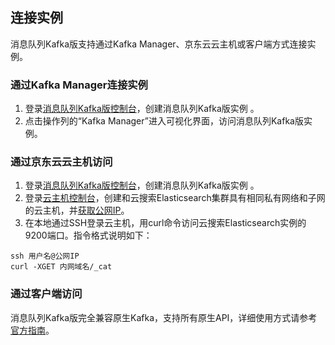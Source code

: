 ## 连接实例
消息队列Kafka版支持通过Kafka Manager、京东云云主机或客户端方式连接实例。</br>

### 通过Kafka Manager连接实例
1.	登录[消息队列Kafka版控制台](https://kafka-console.jdcloud.com/list)，创建消息队列Kafka版实例 。</br>
2.	点击操作列的“Kafka Manager”进入可视化界面，访问消息队列Kafka版实例。</br>

### 通过京东云云主机访问
1.	登录[消息队列Kafka版控制台](https://kafka-console.jdcloud.com/list)，创建消息队列Kafka版实例 。</br>
2.	登录[云主机控制台](https://cns-console.jdcloud.com/host/compute/list)，创建和云搜索Elasticsearch集群具有相同私有网络和子网的云主机，并[获取公网IP](https://docs.jdcloud.com/cn/virtual-machines/associate-elastic-ip)。</br>
3.	在本地通过SSH登录云主机，用curl命令访问云搜索Elasticsearch实例的9200端口。指令格式说明如下：</br>

```
ssh 用户名@公网IP
curl -XGET 内网域名/_cat
```

### 通过客户端访问
消息队列Kafka版完全兼容原生Kafka，支持所有原生API，详细使用方式请参考[官方指南](https://kafka.apache.org/documentation/#api)。

